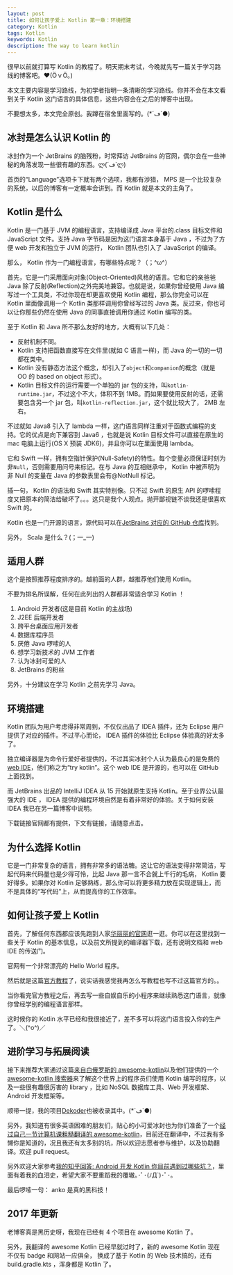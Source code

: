 ```yaml
---
layout: post
title: 如何让孩子爱上 Kotlin 第一章：环境搭建
category: Kotlin
tags: Kotlin
keywords: Kotlin
description: The way to learn kotlin
---
```


很早以前就打算写 Kotlin 的教程了。明天期末考试，今晚就先写一篇关于学习路线的博客吧。❤(ӦｖӦ｡)

本文主要内容是学习路线，为初学者指明一条清晰的学习路线。你并不会在本文看到关于 Kotlin 这门语言的具体信息，这些内容会在之后的博客中出现。

不要想太多，本文完全原创。我蹲在宿舍里面写的。(*´ڡ`●)

## 冰封是怎么认识 Kotlin 的

冰封作为一个 JetBrains 的脑残粉，时常拜访 JetBrains 的官网，偶尔会在一些神秘的角落发现一些很有趣的东西。ლ(´ڡ`ლ)

首页的“Language”选项卡下就有两个选项，我都有涉猎， MPS 是一个比较复杂的系统，以后的博客有一定概率会讲到。而 Kotlin 就是本文的主角了。

## Kotlin 是什么

Kotlin 是一门基于 JVM 的编程语言，支持编译成 Java 平台的.class 目标文件和 JavaScript 文件。支持 Java 字节码是因为这门语言本身基于 Java ，不过为了方便 web 开发和独立于 JVM 的运行， Kotlin 团队也引入了 JavaScript 的编译。

那么， Kotlin 作为一门编程语言，有哪些特点呢？（；\^ω\^）

首先，它是一门采用面向对象(Object-Oriented)风格的语言。它和它的亲爸爸 Java 除了反射(Reflection)之外完美地兼容。也就是说，如果你曾经使用 Java 编写过一个工具类，不过你现在却更喜欢使用 Kotlin 编程，那么你完全可以在 Kotlin 里面像调用一个 Kotlin 类那样调用你曾经写过的 Java 类。反过来，你也可以让你那些仍然在使用 Java 的同事直接调用你通过 Kotlin 编写的类。

至于 Kotlin 和 Java 所不那么友好的地方，大概有以下几处：

+ 反射机制不同。
+ Kotlin 支持把函数直接写在文件里(就如 C 语言一样)，而 Java 的一切的一切都在类中。
+ Kotlin 没有静态方法这个概念，却引入了`object`和`companion`的概念（就是 OO 的 based on object 形式）。
+ Kotlin 目标文件的运行需要一个单独的 jar 包的支持，叫`kotlin-runtime.jar`，不过这个不大，体积不到 1MB。而如果要使用反射的话，还需要包含另一个 jar 包，叫`kotlin-reflection.jar`，这个就比较大了， 2MB 左右。

不过就如 Java8 引入了 lambda 一样，这门语言同样注重对于函数式编程的支持。它的优点是向下兼容到 Java6 ，也就是说 Kotlin 目标文件可以直接在原生的 mac 电脑上运行(OS X 预装 JDK6)，并且你可以在里面使用 lambda。

它和 Swift 一样，拥有空指针保护(Null-Safety)的特性。每个变量必须保证时刻为非`Null`，否则需要用问号来标记。在与 Java 的互相继承中， Kotlin 中被声明为非 Null 的变量在 Java 的参数表里会有@NotNull 标记。

插一句， Kotlin 的语法和 Swift 其实特别像。只不过 Swift 的原生 API 的啰嗦程度又把原本的简洁给破坏了。。。这只是我个人观点。抛开鄙视链不谈我还是很喜欢 Swift 的。

Kotlin 也是一门开源的语言，源代码可以在[JetBrains 对应的 GitHub 仓库](https://github.com/JetBrains/Kotlin)找到。

另外， Scala 是什么？(；一_一)

## 适用人群

这个是按照推荐程度排序的。越前面的人群，越推荐他们使用 Kotlin。

不要为排名所误解，任何在此列出的人群都非常适合学习 Kotlin ！

1. Android 开发者(这是目前 Kotlin 的主战场)
1. J2EE 后端开发者
1. 跨平台桌面应用开发者
1. 数据库程序员
1. 厌倦 Java 啰嗦的人
1. 想学习新技术的 JVM 工作者
1. 认为冰封可爱的人
1. JetBrains 的粉丝

另外，十分建议在学习 Kotlin 之前先学习 Java。

## 环境搭建

Kotlin 团队为用户考虑得非常周到，不仅仅出品了 IDEA 插件，还为 Eclipse 用户提供了对应的插件。不过平心而论， IDEA 插件的体验比 Eclipse 体验真的好太多了。

独立编译器是为命令行爱好者提供的，不过其实冰封个人认为最良心的是免费的[web IDE]( http://try.kotlinlang.org)，他们称之为“try kotlin”。这个 web IDE 是开源的，也可以在 GitHub 上面找到。

而 JetBrains 出品的 IntelliJ IDEA 从 15 开始就原生支持 Kotlin。至于业界公认最强大的 IDE ， IDEA 提供的编程环境自然是有着非常好的体验。关于如何安装 IDEA 我已在另一篇博客中说明。

下载链接官网都有提供，下文有链接，请随意点击。

## 为什么选择 Kotlin

它是一门非常复杂的语言，拥有非常多的语法糖。这让它的语法变得非常简洁，写起代码来代码量也是少得可怜，比起 Java 那一言不合就上千行的毛病， Kotlin 要好得多。如果你对 Kotlin 足够熟练，那么你可以将更多精力放在实现逻辑上，而不是具体的“写代码”上，从而提高你的工作效率。

## 如何让孩子爱上 Kotlin

首先，了解任何东西都应该先跑到人家[华丽丽的官网]( http://kotlinlang.org)逛一逛。你可以在这里找到一些关于 Kotlin 的基本信息，以及前文所提到的编译器下载，还有说明文档和 web IDE 的传送门。

官网有一个非常漂亮的 Hello World 程序。

然后就是这篇[官方教程](http://kotlinlang.org/docs/reference)了，说实话我感觉我再怎么写教程也写不过这篇官方的。。

当你看完官方教程之后，再去写一些自娱自乐的小程序来继续熟悉这门语言，就像你曾经学别的编程语言那样。

这时候你的 Kotlin 水平已经和我很接近了，差不多可以将这门语言投入你的生产了。＼(^o^)／

## 进阶学习与拓展阅读

接下来推荐大家通过这篇[来自白俄罗斯的 awesome-kotlin](https://github.com/KotlinBy/awesome-kotlin)以及他们提供的一个[awesome-kotlin 搜索器]( http://kotlin.link)来了解这个世界上的程序员们使用 Kotlin 编写的程序，以及一些很有趣很厉害的 library ，比如 NoSQL 数据库工具、Web 开发框架、Android 开发框架等。

顺带一提，我的项目[Dekoder]( https://github.com/ice1000/Dekoder)也被收录其中。(*´ڡ`●)

另外，我知道有很多英语困难的朋友们，贴心的小可爱冰封也为你们准备了一个[经过自己一节计算机课粗糙翻译的 awesome-kotlin](https://github.com/KotlinCN/awesome-kotlin)，目前还在翻译中，不过我有多懒你是知道的，况且我还有太多别的坑，所以欢迎志愿者参与维护，以及协助翻译。欢迎 pull request。

另外欢迎大家参考[我的知乎回答: Android 开发 Kotlin 你目前遇到过哪些坑？](http://www.zhihu.com/question/36735834/answer/105409238)，里面有着我的血泪史，希望大家不要重蹈我的覆辙｡･ﾟ･(ﾉД\`)･ﾟ･｡

最后啰嗦一句： anko 是真的黑科技！

## 2017 年更新

老博客真是黑历史呀，我现在已经有 4 个项目在 awesome Kotlin 了。

另外，我翻译的 awesome Kotlin 已经早就过时了，新的 awesome Kotlin 现在不仅有 badge 和网站一应俱全，
换成了基于 Kotlin 的 Web 技术搞的，还有 build.gradle.kts ，浑身都是 Kotlin 了。
